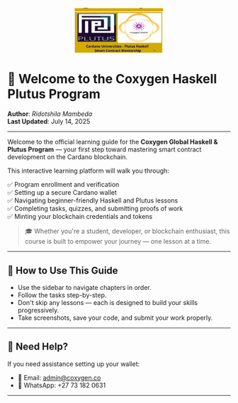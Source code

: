 <p align="center">
  <img src="logo.png" alt="Coxygen Logo" width="200" />
</p>

# 👋 Welcome to the Coxygen Haskell Plutus Program

**Author**: *Ridotshila Mambeda*  
**Last Updated**: July 14, 2025

---

Welcome to the official learning guide for the **Coxygen Global Haskell & Plutus Program** — your first step toward mastering smart contract development on the Cardano blockchain.

This interactive learning platform will walk you through:

✅ Program enrollment and verification  
✅ Setting up a secure Cardano wallet  
✅ Navigating beginner-friendly Haskell and Plutus lessons  
✅ Completing tasks, quizzes, and submitting proofs of work  
✅ Minting your blockchain credentials and tokens

> 🎓 Whether you're a student, developer, or blockchain enthusiast, this course is built to empower your journey — one lesson at a time.

---

## 📘 How to Use This Guide

- Use the sidebar to navigate chapters in order.
- Follow the tasks step-by-step.
- Don't skip any lessons — each is designed to build your skills progressively.
- Take screenshots, save your code, and submit your work properly.

---

## 💬 Need Help?

If you need assistance setting up your wallet:

- 📧 Email: [admin@coxygen.co](mailto:admin@coxygen.co)
- 📱 WhatsApp: +27 73 182 0631

---


